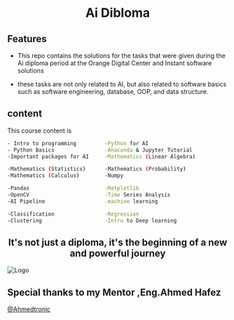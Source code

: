 <h1 align="center">Ai Dibloma</h1>



## Features

-  This repo contains the solutions for the tasks that were given during the Ai  diploma period at the Orange Digital Center and Instant software solutions 

- these tasks are not only related to AI, but also related to software basics such as software engineering, database, OOP, and data structure.



## content

This course content is 

```bash
- Intro to programming         -Python for AI   
- Python Basics                -Anaconda & Jupyter Tutorial
-Important packages for AI     -Mathematics (Linear Algebra)

-Mathematics (Statistics)      -Mathematics (Probability)
-Mathematics (Calculus)        -Numpy

-Pandas                        -Matplotlib
-OpenCV                        -Time Series Analysis
-AI Pipeline                   -machine learning

-Classification                -Regression
-Clustering                    -Intro to Deep learning

```
  
 <h2 align="center">It's not just a diploma, it's the beginning of a new and powerful journey </h2>
  <p align="center"> 
  
![Logo](https://media-exp1.licdn.com/dms/image/C4D22AQFu_saXhVdKWA/feedshare-shrink_2048_1536/0/1667831728114?e=1672876800&v=beta&t=suYAyPQzk1gk8X1v9A_OTCbLQZx1aFu1xHhBoli4bi8)


  


<h2> Special thanks to my Mentor ,Eng.Ahmed Hafez</h2>

[@Ahmedtronic](https://www.github.com/Ahmedtronic)

